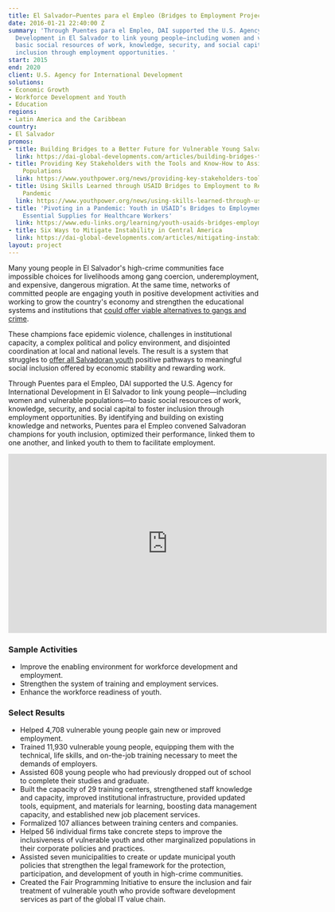 ```yaml
---
title: El Salvador—Puentes para el Empleo (Bridges to Employment Project)
date: 2016-01-21 22:40:00 Z
summary: 'Through Puentes para el Empleo, DAI supported the U.S. Agency for International
  Development in El Salvador to link young people—including women and vulnerable populations—to
  basic social resources of work, knowledge, security, and social capital to foster
  inclusion through employment opportunities. '
start: 2015
end: 2020
client: U.S. Agency for International Development
solutions:
- Economic Growth
- Workforce Development and Youth
- Education
regions:
- Latin America and the Caribbean
country:
- El Salvador
promos:
- title: Building Bridges to a Better Future for Vulnerable Young Salvadorans
  link: https://dai-global-developments.com/articles/building-bridges-to-a-better-future-for-vulnerable-young-salvadorans
- title: Providing Key Stakeholders with the Tools and Know-How to Assist Vulnerable
    Populations
  link: https://www.youthpower.org/news/providing-key-stakeholders-tools-and-know-how-assist-vulnerable-populations
- title: Using Skills Learned through USAID Bridges to Employment to Respond to the
    Pandemic
  link: https://www.youthpower.org/news/using-skills-learned-through-usaid-bridges-employment-respond-pandemic
- title: 'Pivoting in a Pandemic: Youth in USAID’s Bridges to Employment Project Create
    Essential Supplies for Healthcare Workers'
  link: https://www.edu-links.org/learning/youth-usaids-bridges-employment-project-create-essential-supplies-healthcare-workers#.X5nNanxUqHw.twitter
- title: Six Ways to Mitigate Instability in Central America
  link: https://dai-global-developments.com/articles/mitigating-instability-in-central-america
layout: project
---
```


Many young people in El Salvador's high-crime communities face impossible choices for livelihoods among gang coercion, underemployment, and expensive, dangerous migration. At the same time, networks of committed people are engaging youth in positive development activities and working to grow the country's economy and strengthen the educational systems and institutions that [could offer viable alternatives to gangs and crime](http://dai-global-developments.com/articles/mitigating-instability-in-central-america?utm_source=daidotcom).

These champions face epidemic violence, challenges in institutional capacity, a complex political and policy environment, and disjointed coordination at local and national levels. The result is a system that struggles to [offer all Salvadoran youth](https://dai-global-developments.com/articles/building-bridges-to-a-better-future-for-vulnerable-young-salvadorans) positive pathways to meaningful social inclusion offered by economic stability and rewarding work.

Through Puentes para el Empleo, DAI supported the U.S. Agency for International Development in El Salvador to link young people—including women and vulnerable populations—to basic social resources of work, knowledge, security, and social capital to foster inclusion through employment opportunities. By identifying and building on existing knowledge and networks, Puentes para el Empleo convened Salvadoran champions for youth inclusion, optimized their performance, linked them to one another, and linked youth to them to facilitate employment.

<iframe src="https://player.vimeo.com/video/206426070" width="640" height="360" frameborder="0" webkitallowfullscreen mozallowfullscreen allowfullscreen></iframe>

### Sample Activities

* Improve the enabling environment for workforce development and employment.
* Strengthen the system of training and employment services.
* Enhance the workforce readiness of youth.

### Select Results

* Helped 4,708 vulnerable young people gain new or improved employment.   
* Trained 11,930 vulnerable young people, equipping them with the technical, life skills, and on-the-job training necessary to meet the demands of employers.
* Assisted 608 young people who had previously dropped out of school to complete their studies and graduate.
* Built the capacity of 29 training centers, strengthened staff knowledge and capacity, improved institutional infrastructure, provided updated tools, equipment, and materials for learning, boosting data management capacity, and established new job placement services.
* Formalized 107 alliances between training centers and companies.
* Helped 56 individual firms take concrete steps to improve the inclusiveness of vulnerable youth and other marginalized populations in their corporate policies and practices.
* Assisted seven municipalities to create or update municipal youth policies that strengthen the legal framework for the protection, participation, and development of youth in high-crime communities.
* Created the Fair Programming Initiative to ensure the inclusion and fair treatment of vulnerable youth who provide software development services as part of the global IT value chain.